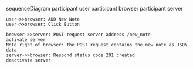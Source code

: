 sequenceDiagram
    participant user
    participant browser
    participant server

    user->>browser: ADD New Note
    user->>browser: Click Button

    browser->>server: POST request server address /new_note
    activate server
    Note right of browser: the POST request contains the new note as JSON data
    server->>browser: Respond status code 201 created
    deactivate server